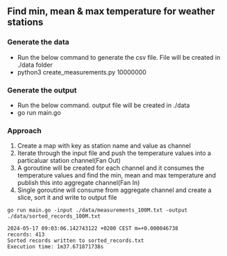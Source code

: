 ## Find min, mean & max temperature for weather stations

### Generate the data
  - Run the below command to generate the csv file. File will be created in ./data folder
  - python3 create_measurements.py 10000000

### Generate the output
  - Run the below command. output file will be created in ./data
  - go run main.go 

### Approach
1. Create a map with key as station name and value as channel
2. Iterate through the input file and push the temperature values into a particaluar station channel(Fan Out)
3. A goroutine will be created for each channel and it consumes the temperature values and find the min, mean and max temperature and publish this into aggregate channel(Fan In)
4. Single goroutine will consume from aggregate channel and create a slice, sort it and write to output file

```
go run main.go -input ./data/measurements_100M.txt -output ./data/sorted_records_100M.txt

2024-05-17 09:03:06.142743122 +0200 CEST m=+0.000046738
records: 413
Sorted records written to sorted_records.txt
Execution time: 1m37.671871738s
```